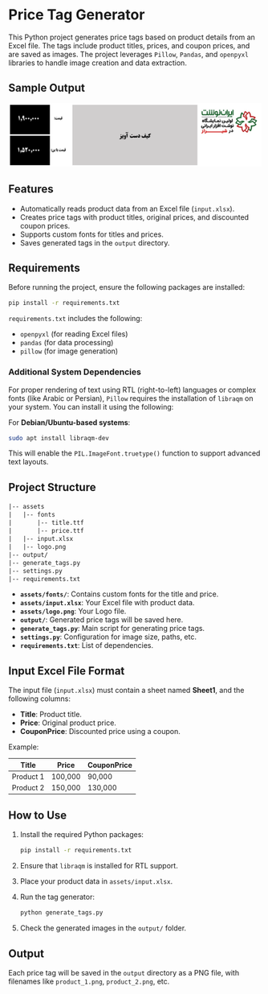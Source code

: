# Price Tag Generator

This Python project generates price tags based on product details from an Excel file. The tags include product titles, prices, and coupon prices, and are saved as images. The project leverages `Pillow`, `Pandas`, and `openpyxl` libraries to handle image creation and data extraction.

## Sample Output

![Sample Price Tag](assets/sample_output.png)

## Features
- Automatically reads product data from an Excel file (`input.xlsx`).
- Creates price tags with product titles, original prices, and discounted coupon prices.
- Supports custom fonts for titles and prices.
- Saves generated tags in the `output` directory.

## Requirements

Before running the project, ensure the following packages are installed:

```bash
pip install -r requirements.txt
```

`requirements.txt` includes the following:
- `openpyxl` (for reading Excel files)
- `pandas` (for data processing)
- `pillow` (for image generation)

### Additional System Dependencies
For proper rendering of text using RTL (right-to-left) languages or complex fonts (like Arabic or Persian), `Pillow` requires the installation of `libraqm` on your system. You can install it using the following:

For **Debian/Ubuntu-based systems**:
```bash
sudo apt install libraqm-dev
```

This will enable the `PIL.ImageFont.truetype()` function to support advanced text layouts.

## Project Structure

```
|-- assets
|   |-- fonts
|       |-- title.ttf
|       |-- price.ttf
|   |-- input.xlsx
|   |-- logo.png
|-- output/
|-- generate_tags.py
|-- settings.py
|-- requirements.txt
```

- **`assets/fonts/`**: Contains custom fonts for the title and price.
- **`assets/input.xlsx`**: Your Excel file with product data.
- **`assets/logo.png`**: Your Logo file.
- **`output/`**: Generated price tags will be saved here.
- **`generate_tags.py`**: Main script for generating price tags.
- **`settings.py`**: Configuration for image size, paths, etc.
- **`requirements.txt`**: List of dependencies.

## Input Excel File Format

The input file (`input.xlsx`) must contain a sheet named **Sheet1**, and the following columns:
- **Title**: Product title.
- **Price**: Original product price.
- **CouponPrice**: Discounted price using a coupon.

Example:

| Title           | Price   | CouponPrice |
|-----------------|---------|-------------|
| Product 1       | 100,000 | 90,000      |
| Product 2       | 150,000 | 130,000     |

## How to Use

1. Install the required Python packages:
   ```bash
   pip install -r requirements.txt
   ```

2. Ensure that `libraqm` is installed for RTL support.

3. Place your product data in `assets/input.xlsx`.

4. Run the tag generator:
   ```bash
   python generate_tags.py
   ```

5. Check the generated images in the `output/` folder.

## Output

Each price tag will be saved in the `output` directory as a PNG file, with filenames like `product_1.png`, `product_2.png`, etc.